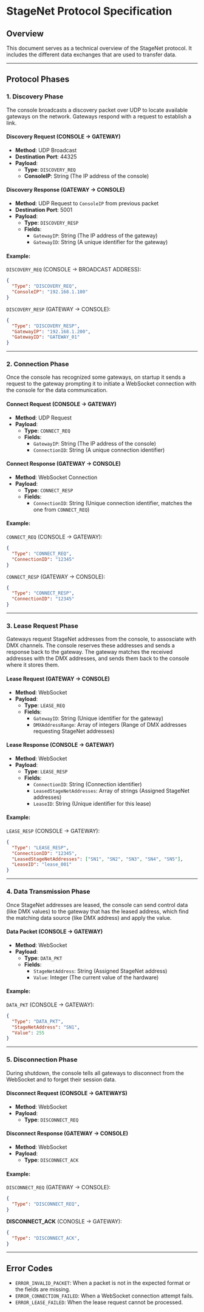 # StageNet Protocol Specification

## Overview
This document serves as a technical overview of the StageNet protocol. It includes the different data exchanges that are used to transfer data.

---

## Protocol Phases

### 1. Discovery Phase
The console broadcasts a discovery packet over UDP to locate available gateways on the network. Gateways respond with a request to establish a link.

#### **Discovery Request (CONSOLE → GATEWAY)**
- **Method**: UDP Broadcast
- **Destination Port**: 44325
- **Payload**:
  - **Type**: `DISCOVERY_REQ`
  - **ConsoleIP**: String (The IP address of the console)

#### **Discovery Response (GATEWAY → CONSOLE)**
- **Method**: UDP Request to `ConsoleIP` from previous packet
- **Destination Port**: 5001
- **Payload**:
  - **Type**: `DISCOVERY_RESP`
  - **Fields**:
    - `GatewayIP`: String (The IP address of the gateway)
    - `GatewayID`: String (A unique identifier for the gateway)

#### Example:
`DISCOVERY_REQ` (CONSOLE → BROADCAST ADDRESS):

```json
{
  "Type": "DISCOVERY_REQ",
  "ConsoleIP": "192.168.1.100"
}
```

`DISCOVERY_RESP` (GATEWAY → CONSOLE):
```json
{
  "Type": "DISCOVERY_RESP",
  "GatewayIP": "192.168.1.200",
  "GatewayID": "GATEWAY_01"
}
```

---

### 2. Connection Phase

Once the console has recognized some gateways, on startup it sends a request to the gateway prompting it to initiate a WebSocket connection with the console for the data communication.

#### **Connect Request (CONSOLE → GATEWAY)**
- **Method**: UDP Request
- **Payload**:
  - **Type**: `CONNECT_REQ`
  - **Fields**:
    - `GatewayIP`: String (The IP address of the console)
    - `ConnectionID`: String (A unique connection identifier)

#### **Connect Response (GATEWAY → CONSOLE)**
- **Method**: WebSocket Connection
- **Payload**:
  - **Type**: `CONNECT_RESP`
  - **Fields**:
    - `ConnectionID`: String (Unique connection identifier, matches the one from `CONNECT_REQ`)

#### Example:
`CONNECT_REQ` (CONSOLE → GATEWAY):

```json
{
  "Type": "CONNECT_REQ",
  "ConnectionID": "12345"
}
```

`CONNECT_RESP` (GATEWAY → CONSOLE):

```json
{
  "Type": "CONNECT_RESP",
  "ConnectionID": "12345"
}
```

---

### 3. Lease Request Phase
Gateways request StageNet addresses from the console, to assosciate with DMX channels. The console reserves these addresses and sends a response back to the gateway. The gateway matches the received addresses with the DMX addresses, and sends them back to the console where it stores them.

#### **Lease Request (GATEWAY → CONSOLE)**
- **Method**: WebSocket
- **Payload**:
  - **Type**: `LEASE_REQ`
  - **Fields**:
    - `GatewayID`: String (Unique identifier for the gateway)
    - `DMXAddressRange`: Array of integers (Range of DMX addresses requesting StageNet addresses)

#### **Lease Response (CONSOLE → GATEWAY)**
- **Method**: WebSocket
- **Payload**:
  - **Type**: `LEASE_RESP`
  - **Fields**:
    - `ConnectionID`: String (Connection identifier)
    - `LeasedStageNetAddresses`: Array of strings (Assigned StageNet addresses)
    - `LeaseID`: String (Unique identifier for this lease)

#### Example:
`LEASE_RESP` (CONSOLE → GATEWAY):

```json
{
  "Type": "LEASE_RESP",
  "ConnectionID": "12345",
  "LeasedStageNetAddresses": ["SN1", "SN2", "SN3", "SN4", "SN5"],
  "LeaseID": "lease_001"
}
```

---

### 4. Data Transmission Phase
Once StageNet addresses are leased, the console can send control data (like DMX values) to the gateway that has the leased address, which find the matching data source (like DMX address) and apply the value.

#### **Data Packet (CONSOLE → GATEWAY)**
- **Method**: WebSocket
- **Payload**:
  - **Type**: `DATA_PKT`
  - **Fields**:
    - `StageNetAddress`: String (Assigned StageNet address)
    - `Value`: Integer (The current value of the hardware)

#### Example:
`DATA_PKT` (CONSOLE → GATEWAY):

```json
{
  "Type": "DATA_PKT",
  "StageNetAddress": "SN1",
  "Value": 255
}
```

---

### 5. Disconnection Phase
During shutdown, the console tells all gateways to disconnect from the WebSocket and to forget their session data.

#### **Disconnect Request (CONSOLE → GATEWAYS)**
- **Method**: WebSocket
- **Payload**:
  - **Type**: `DISCONNECT_REQ`

#### **Disconnect Response (GATEWAY → CONSOLE)**
- **Method**: WebSocket
- **Payload**:
  - **Type**: `DISCONNECT_ACK`

#### Example:
`DISCONNECT_REQ` (GATEWAY → CONSOLE):

```json
{
  "Type": "DISCONNECT_REQ",
}
```

**DISCONNECT_ACK** (CONOSLE → GATEWAY):
```json
{
  "Type": "DISCONNECT_ACK",
}
```

---

## Error Codes
- `ERROR_INVALID_PACKET`: When a packet is not in the expected format or the fields are missing.
- `ERROR_CONNECTION_FAILED`: When a WebSocket connection attempt fails.
- `ERROR_LEASE_FAILED`: When the lease request cannot be processed.
